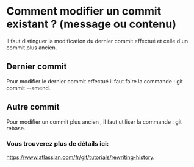 # Comment modifier un commit existant ? (message ou contenu)

Il faut distinguer la modification du dernier commit effectué et celle d'un commit plus ancien.

## Dernier commit

Pour modifier le dernier commit effectué il faut faire la commande : git commit --amend.

## Autre commit

Pour modifier un commit plus ancien , il faut utiliser la commande : git rebase.

### Vous trouverez plus de détails ici:

https://www.atlassian.com/fr/git/tutorials/rewriting-history.
